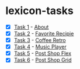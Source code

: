 # lexicon-tasks

- [x] [Task 1](lexicon-task-about) - [About](https://cloticc.github.io/lexicon-tasks/lexicon-task-about/)
- [x] [Task 2](lexicon-task-favorite-recipie) - [Favorite Recipie](https://cloticc.github.io/lexicon-tasks/lexicon-task-favorite-recipie/)
- [x] [Task 3](lexicon-task-coffee-retro) - [Coffee Retro](https://cloticc.github.io/lexicon-tasks/lexicon-task-coffee-retro/)
- [x] [Task 4](lexicon-task-music-player) - [Music Player](https://cloticc.github.io/lexicon-tasks/lexicon-task-music-player/)
- [x] [Task 5](lexicon-task-post-shop-flex) - [Post Shop Flex](https://cloticc.github.io/lexicon-tasks/lexicon-task-post-shop-flex/)
- [x] [Task 6](lexicon-task-post-shop-grid) - [Post Shop Grid](https://cloticc.github.io/lexicon-tasks/lexicon-task-post-shop-grid/)